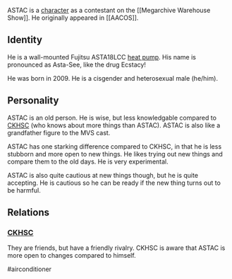 ASTAC is a [character](Characters) as a contestant on the [[Megarchive Warehouse Show]]. He originally appeared in [[AACOS]].

## Identity

He is a wall-mounted Fujitsu ASTA18LCC [heat pump](Air%20Conditioners.md). His name is pronounced as Asta-See, like the drug Ecstacy!

He was born in 2009. He is a cisgender and heterosexual male (he/him).

## Personality

ASTAC is an old person. He is wise, but less knowledgable compared to [CKHSC](CKHSC.md) (who knows about more things than ASTAC). ASTAC is also like a grandfather figure to the MVS cast.

ASTAC has one starking difference compared to CKHSC, in that he is less stubborn and more open to new things. He likes trying out new things and compare them to the old days. He is very experimental.

ASTAC is also quite cautious at new things though, but he is quite accepting. He is cautious so he can be ready if the new thing turns out to be harmful.


## Relations

### [CKHSC](CKHSC.md)

They are friends, but have a friendly rivalry. CKHSC is aware that ASTAC is more open to changes compared to himself.

#airconditioner